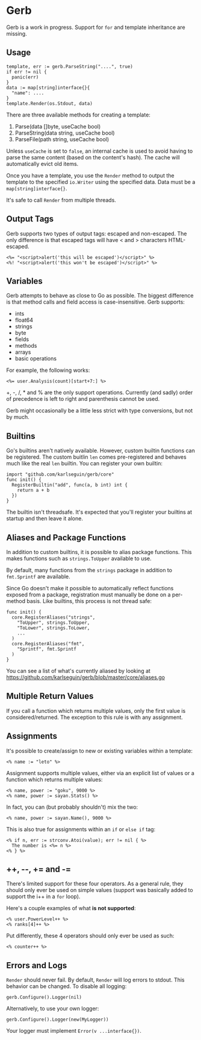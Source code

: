 # Gerb
Gerb is a work in progress. Support for `for` and template inheritance are
missing.

## Usage

    template, err := gerb.ParseString("....", true)
    if err != nil {
      panic(err)
    }
    data := map[string]interface{}{
      "name": ....
    }
    template.Render(os.Stdout, data)

There are three available methods for creating a template:

1. Parse(data []byte, useCache bool)
2. ParseString(data string, useCache bool)
3. ParseFile(path string, useCache bool)

Unless `useCache` is set to `false`, an internal cache is used to avoid having
to parse the same content (based on the content's hash). The cache will
automatically evict old items.

Once you have a template, you use the `Render` method to output the template
to the specified `io.Writer` using the specified data. Data must be a
`map[string]interface{}`.

It's safe to call `Render` from multiple threads.

## Output Tags
Gerb supports two types of output tags: escaped and non-escaped. The only difference
is that escaped tags will have < and > characters HTML-escaped.

    <%= "<script>alert('this will be escaped')</script>" %>
    <%! "<script>alert('this won't be escaped')</script>" %>

## Variables
Gerb attempts to behave as close to Go as possible. The biggest difference is that
method calls and field access is case-insensitive. Gerb supports:

* ints
* float64
* strings
* byte
* fields
* methods
* arrays
* basic operations

For example, the following works:

    <%= user.Analysis(count)[start+7:] %>

+, -, /, * and % are the only support operations. Currently (and sadly) order of
precedence is left to right and parenthesis cannot be used.

Gerb might occasionally be a little less strict with type conversions, but not
by much.

## Builtins
Go's builtins aren't natively available. However, custom builtin functions can
be registered. The custom buitlin `len` comes pre-registered and behaves much
like the real `len` builtin. You can register your own builtin:

    import "github.com/karlseguin/gerb/core"
    func init() {
      RegisterBuiltin("add", func(a, b int) int {
        return a + b
      })
    }

The builtin isn't threadsafe. It's expected that you'll register your builtins
at startup and then leave it alone.

## Aliases and Package Functions
In addition to custom builtins, it is possible to alias package functions. This
makes functions such as `strings.ToUpper` available to use.

By default, many functions from the `strings` package in addition to
`fmt.Sprintf` are available.

Since Go doesn't make it possible to automatically reflect functions exposed from
a package, registration must manually be done on a per-method basis. Like
builtins, this process is not thread safe:

    func init() {
      core.RegisterAliases("strings",
        "ToUpper", strings.ToUpper,
        "ToLower", strings.ToLower,
        ...
      )
      core.RegisterAliases("fmt",
        "Sprintf", fmt.Sprintf
      )
    }

You can see a list of what's currently aliased by looking at
<https://github.com/karlseguin/gerb/blob/master/core/aliases.go>

## Multiple Return Values
If you call a function which returns multiple values, only the first value is
considered/returned. The exception to this rule is with any assignment.

## Assignments
It's possible to create/assign to new or existing variables within a template:

    <% name := "leto" %>

Assignment supports multiple values, either via an explicit list of values or
a function which returns multiple values:

    <% name, power := "goku", 9000 %>
    <% name, power := sayan.Stats() %>

In fact, you can (but probably shouldn't) mix the two:

    <% name, power := sayan.Name(), 9000 %>

This is also true for assignments within an `if` or `else if` tag:

    <% if n, err := strconv.Atoi(value); err != nil { %>
      The number is <%= n %>
    <% } %>

## ++, --, += and -=
There's limited support for these four operators. As a general rule, they should
only ever be used on simple values (support was basically added to support the
i++ in a `for` loop).

Here's a couple examples of what **is not supported**:

    <% user.PowerLevel++ %>
    <% ranks[4]++ %>

Put differently, these 4 operators should only ever be used as such:

    <% counter++ %>


## Errors and Logs
`Render` should never fail. By default, `Render` will log errors to stdout. This
behavior can be changed. To disable all logging:

    gerb.Configure().Logger(nil)

Alternatively, to use your own logger:

    gerb.Configure().Logger(new(MyLogger))

Your logger must implement `Error(v ...interface{})`.
